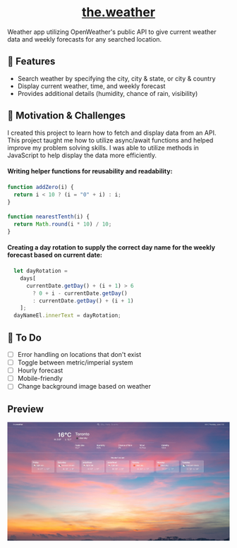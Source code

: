 # <div align="center"><center>[the.weather](https://the-weather-six.vercel.app/)</div>

Weather app utilizing OpenWeather's public API to give current weather data and weekly forecasts for any searched location.
  
## :star2: Features
- Search weather by specifying the city, city & state, or city & country
- Display current weather, time, and weekly forecast
- Provides additional details (humidity, chance of rain, visibility)
  
## 🏃 Motivation & Challenges
I created this project to learn how to fetch and display data from an API. This project taught me how to utilize async/await functions and helped improve my problem solving skills. I was able to utilize methods in JavaScript to help display the data more efficiently.

#### Writing helper functions for reusability and readability:
```javascript
function addZero(i) {
  return i < 10 ? (i = "0" + i) : i;
}

function nearestTenth(i) {
  return Math.round(i * 10) / 10;
}
```
#### Creating a day rotation to supply the correct day name for the weekly forecast based on current date:
```javascript
  let dayRotation = 
    days[
      currentDate.getDay() + (i + 1) > 6
        ? 0 + i - currentDate.getDay()
        : currentDate.getDay() + (i + 1)
    ];
  dayNameEl.innerText = dayRotation;
```
  
## :construction: To Do
- [ ] Error handling on locations that don't exist
- [ ] Toggle between metric/imperial system
- [ ] Hourly forecast
- [ ] Mobile-friendly
- [ ] Change background image based on weather

Preview
---
![preview of weather app](preview_the-weather.jpg)
